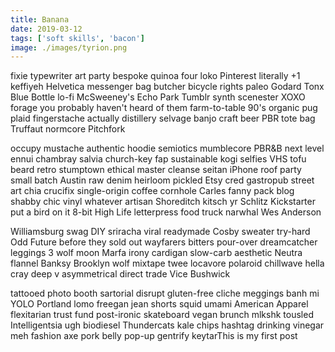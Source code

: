 ```yaml
---
title: Banana
date: 2019-03-12
tags: ['soft skills', 'bacon']
image: ./images/tyrion.png
---
```


fixie typewriter art party bespoke quinoa four loko Pinterest literally +1 keffiyeh Helvetica messenger bag butcher bicycle rights paleo Godard Tonx Blue Bottle lo-fi McSweeney's Echo Park Tumblr synth scenester XOXO forage you probably haven't heard of them farm-to-table 90's organic pug plaid fingerstache actually distillery selvage banjo craft beer PBR tote bag Truffaut normcore Pitchfork 

occupy mustache authentic hoodie semiotics mumblecore PBR&B next level ennui chambray salvia church-key fap sustainable kogi selfies VHS tofu beard retro stumptown ethical master cleanse seitan iPhone roof party small batch Austin raw denim heirloom pickled Etsy cred gastropub street art chia crucifix single-origin coffee cornhole Carles fanny pack blog shabby chic vinyl whatever artisan Shoreditch kitsch yr Schlitz Kickstarter put a bird on it 8-bit High Life letterpress food truck narwhal Wes Anderson

 Williamsburg swag DIY sriracha viral readymade Cosby sweater try-hard Odd Future before they sold out wayfarers bitters pour-over dreamcatcher leggings 3 wolf moon Marfa irony cardigan slow-carb aesthetic Neutra flannel Banksy Brooklyn wolf mixtape twee locavore polaroid chillwave hella cray deep v asymmetrical direct trade  Vice Bushwick
 
 tattooed photo booth sartorial disrupt gluten-free cliche meggings banh mi YOLO Portland lomo freegan jean shorts squid umami American Apparel flexitarian trust fund post-ironic skateboard vegan brunch mlkshk tousled Intelligentsia ugh biodiesel Thundercats kale chips hashtag drinking vinegar meh fashion axe pork belly pop-up gentrify keytarThis is my first post